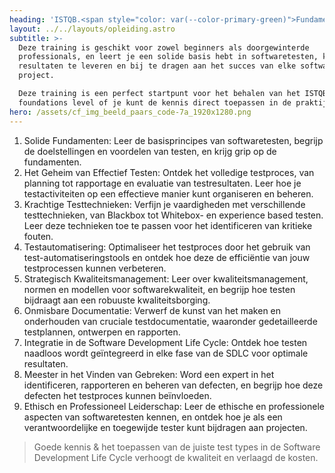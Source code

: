 ```yaml
---
heading: 'ISTQB.<span style="color: var(--color-primary-green)">Fundamentals</span>_'
layout: ../../layouts/opleiding.astro
subtitle: >-
  Deze training is geschikt voor zowel beginners als doorgewinterde
  professionals, en leert je een solide basis hebt in softwaretesten, klaar om
  resultaten te leveren en bij te dragen aan het succes van elke software
  project.

  Deze training is een perfect startpunt voor het behalen van het ISTQB
  foundations level of je kunt de kennis direct toepassen in de praktijk.
hero: /assets/cf_img_beeld_paars_code-7a_1920x1280.png
---
```


1. Solide Fundamenten: Leer de basisprincipes van softwaretesten, begrijp de doelstellingen en voordelen van testen, en krijg grip op de fundamenten.
2. Het Geheim van Effectief Testen: Ontdek het volledige testproces, van planning tot rapportage en evaluatie van testresultaten. Leer hoe je testactiviteiten op een effectieve manier kunt organiseren en beheren.
3. Krachtige Testtechnieken: Verfijn je vaardigheden met verschillende testtechnieken, van Blackbox tot Whitebox- en experience based testen. Leer deze technieken toe te passen voor het identificeren van kritieke fouten.
4. Testautomatisering: Optimaliseer het testproces door het gebruik van test-automatiseringstools en ontdek hoe deze de efficiëntie van jouw testprocessen kunnen verbeteren.
5. Strategisch Kwaliteitsmanagement: Leer over kwaliteitsmanagement, normen en modellen voor softwarekwaliteit, en begrijp hoe testen bijdraagt aan een robuuste kwaliteitsborging.
6. Onmisbare Documentatie: Verwerf de kunst van het maken en onderhouden van cruciale testdocumentatie, waaronder gedetailleerde testplannen, ontwerpen en rapporten.
7. Integratie in de Software Development Life Cycle: Ontdek hoe testen naadloos wordt geïntegreerd in elke fase van de SDLC voor optimale resultaten.
8. Meester in het Vinden van Gebreken: Word een expert in het identificeren, rapporteren en beheren van defecten, en begrijp hoe deze defecten het testproces kunnen beïnvloeden.
9. Ethisch en Professioneel Leiderschap: Leer de ethische en professionele aspecten van softwaretesten kennen, en ontdek hoe je als een verantwoordelijke en toegewijde tester kunt bijdragen aan projecten.

> Goede kennis & het toepassen van de juiste test types in de Software Development Life Cycle verhoogt de kwaliteit en verlaagd de kosten.
